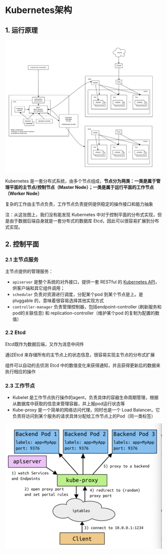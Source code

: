 # Kubernetes架构

## 1. 运行原理

![image-20200205235252447](./img/image-20200205235252447.png)

Kubernetes 是一套分布式系统，由多个节点组成，**节点分为两类：一类是属于管理平面的主节点/控制节点（Master Node）；一类是属于运行平面的工作节点（Worker Node）**

复杂的工作由主节点负责，工作节点负责提供提供稳定的操作接口和能力抽象

注：从这张图上，我们没有能发现 Kubernetes 中对于控制平面的分布式实现，但是由于数据后端自身就是一套分布式的数据库 Etcd，因此可以很容易扩展到分布式实现。

## 2. 控制平面

### 2.1 主节点服务

主节点提供的管理服务：

- `apiserver` 是整个系统的对外接口，提供一套 RESTful 的 [Kubernetes API](https://github.com/kubernetes/kubernetes/tree/master/docs/api-reference)，供客户端和其它组件调用；
- `scheduler` 负责对资源进行调度，分配某个pod 到某个节点是上。是pluggable 的，意味着很容易选择其他实现方式
- `controller-manager` 负责管理控制器，包括endpoint-controller (刷新服务和pod的关联信息) 和 replication-controller（维护某个pod 的复制为配置的数值）

### 2.2 Etcd

Etcd既作为数据后端，又作为消息中间件

通过Etcd 来存储所有的主节点上的状态信息，很容易实现主节点的分布式扩展

组件可以自动的去侦测 Etcd 中的数值变化来获得通知，并且获得更新后的数据来执行相应的操作

### 2.3 工作节点

- Kubelet 是工作节点执行操作的agent，负责具体的容器生命周期管理，根据从数据库中获取的信息来管理容器，并上报pod运行状态等
- Kube-proxy 是一个简单的网络访问代理，同时也是一个 Load Balancer。它负责将访问到某个服务的请求具体分配给工作节点上的Pod（同一类标签）

![image-20200206000707335](./img/image-20200206000707335.png)